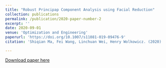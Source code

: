 ```yaml
---
title: "Robust Principap Component Analysis using Facial Reduction"
collection: publications
permalink: /publication/2020-paper-number-2
excerpt: ''
date: 2020-09-01
venue: 'Optimization and Engineering'
paperurl: 'https://doi.org/10.1007/s11081-019-09476-9'
citation: 'Shiqian Ma, Fei Wang, Linchuan Wei, Henry Wolkowicz. (2020). &quot; Robust Principal Component Analysis using Facial Reduction. &quot; <i>Optimization and Engineering</i>. 21(3), Pages 1195-1219.'

---
```


[Download paper here](https://doi.org/10.1007/s11081-019-09476-9)

